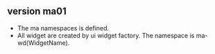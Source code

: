 version ma01
------------

* The ma namespaces is defined.
* All widget are created by ui widget factory. The namespace is ma-wd(WidgetName).
